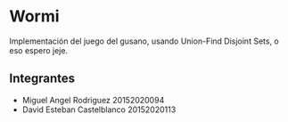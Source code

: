 # Wormi
Implementación del juego del gusano, usando Union-Find Disjoint Sets, o eso espero jeje.
## Integrantes
  - Miguel Angel Rodriguez 20152020094
  - David Esteban Castelblanco 20152020113
